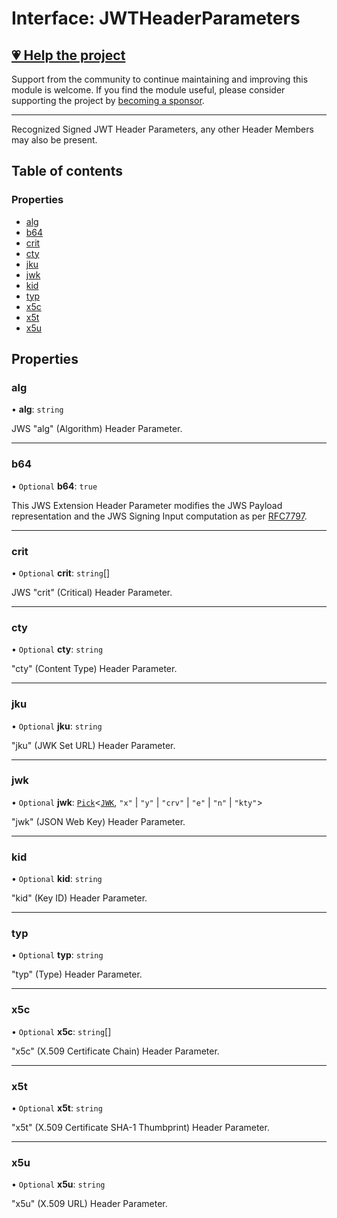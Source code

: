 # Interface: JWTHeaderParameters

## [💗 Help the project](https://github.com/sponsors/panva)

Support from the community to continue maintaining and improving this module is welcome. If you find the module useful, please consider supporting the project by [becoming a sponsor](https://github.com/sponsors/panva).

---

Recognized Signed JWT Header Parameters, any other Header Members may also be present.

## Table of contents

### Properties

- [alg](types.JWTHeaderParameters.md#alg)
- [b64](types.JWTHeaderParameters.md#b64)
- [crit](types.JWTHeaderParameters.md#crit)
- [cty](types.JWTHeaderParameters.md#cty)
- [jku](types.JWTHeaderParameters.md#jku)
- [jwk](types.JWTHeaderParameters.md#jwk)
- [kid](types.JWTHeaderParameters.md#kid)
- [typ](types.JWTHeaderParameters.md#typ)
- [x5c](types.JWTHeaderParameters.md#x5c)
- [x5t](types.JWTHeaderParameters.md#x5t)
- [x5u](types.JWTHeaderParameters.md#x5u)

## Properties

### alg

• **alg**: `string`

JWS "alg" (Algorithm) Header Parameter.

___

### b64

• `Optional` **b64**: ``true``

This JWS Extension Header Parameter modifies the JWS Payload representation and the JWS Signing
Input computation as per [RFC7797](https://www.rfc-editor.org/rfc/rfc7797).

___

### crit

• `Optional` **crit**: `string`[]

JWS "crit" (Critical) Header Parameter.

___

### cty

• `Optional` **cty**: `string`

"cty" (Content Type) Header Parameter.

___

### jku

• `Optional` **jku**: `string`

"jku" (JWK Set URL) Header Parameter.

___

### jwk

• `Optional` **jwk**: [`Pick`]( https://www.typescriptlang.org/docs/handbook/utility-types.html#picktype-keys )\<[`JWK`](types.JWK.md), ``"x"`` \| ``"y"`` \| ``"crv"`` \| ``"e"`` \| ``"n"`` \| ``"kty"``\>

"jwk" (JSON Web Key) Header Parameter.

___

### kid

• `Optional` **kid**: `string`

"kid" (Key ID) Header Parameter.

___

### typ

• `Optional` **typ**: `string`

"typ" (Type) Header Parameter.

___

### x5c

• `Optional` **x5c**: `string`[]

"x5c" (X.509 Certificate Chain) Header Parameter.

___

### x5t

• `Optional` **x5t**: `string`

"x5t" (X.509 Certificate SHA-1 Thumbprint) Header Parameter.

___

### x5u

• `Optional` **x5u**: `string`

"x5u" (X.509 URL) Header Parameter.
